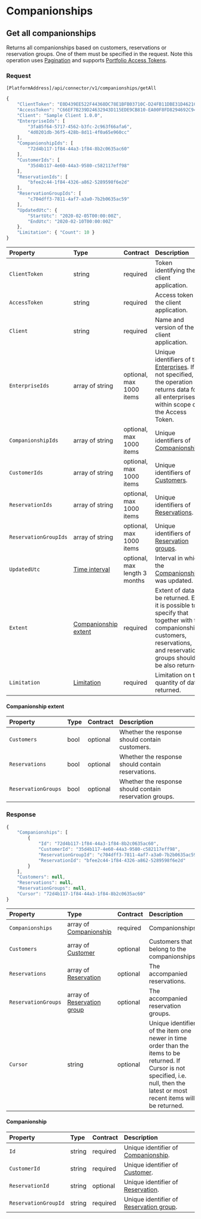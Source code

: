 # Companionships

## Get all companionships

Returns all companionships based on customers, reservations or reservation groups. One of them must be specified in the request.
Note this operation uses [Pagination](../guidelines/pagination.md) and supports [Portfolio Access Tokens](../guidelines/multi-property.md).

### Request

`[PlatformAddress]/api/connector/v1/companionships/getAll`

```javascript
{
    "ClientToken": "E0D439EE522F44368DC78E1BFB03710C-D24FB11DBE31D4621C4817E028D9E1D",
    "AccessToken": "C66EF7B239D24632943D115EDE9CB810-EA00F8FD8294692C940F6B5A8F9453D",
    "Client": "Sample Client 1.0.0",
    "EnterpriseIds": [
        "3fa85f64-5717-4562-b3fc-2c963f66afa6",
        "4d0201db-36f5-428b-8d11-4f0a65e960cc"
    ],
    "CompanionshipIds": [
        "72d4b117-1f84-44a3-1f84-8b2c0635ac60"
    ],
    "CustomerIds": [
        "35d4b117-4e60-44a3-9580-c582117eff98"
    ],
    "ReservationIds": [
        "bfee2c44-1f84-4326-a862-5289598f6e2d"
    ],
    "ReservationGroupIds": [
        "c704dff3-7811-4af7-a3a0-7b2b0635ac59"
    ],
    "UpdatedUtc": {
        "StartUtc": "2020-02-05T00:00:00Z",
        "EndUtc": "2020-02-10T00:00:00Z"
    },
    "Limitation": { "Count": 10 }
}
```

| Property | Type | Contract | Description |
| :-- | :-- | :-- | :-- |
| `ClientToken` | string | required | Token identifying the client application. |
| `AccessToken` | string | required | Access token of the client application. |
| `Client` | string | required | Name and version of the client application. |
| `EnterpriseIds` | array of string | optional, max 1000 items | Unique identifiers of the [Enterprises](enterprises.md#enterprise). If not specified, the operation returns data for all enterprises within scope of the Access Token. |
| `CompanionshipIds` | array of string | optional, max 1000 items | Unique identifiers of [Companionship](#companionship). |
| `CustomerIds` | array of string | optional, max 1000 items | Unique identifiers of [Customers](customers.md#customer). |
| `ReservationIds` | array of string | optional, max 1000 items | Unique identifiers of [Reservations](reservations.md#reservation). |
| `ReservationGroupIds` | array of string | optional, max 1000 items | Unique identifiers of [Reservation groups](reservations.md#reservation-group). |
| `UpdatedUtc` | [Time interval](_objects.md#time-interval) | optional, max length 3 months | Interval in which the [Companionship](#companionship) was updated. |
| `Extent` | [Companionship extent](#companionship-extent) | required | Extent of data to be returned. E.g. it is possible to specify that together with the companionships, customers, reservations, and reservation groups should be also returned. |
| `Limitation` | [Limitation](../guidelines/pagination.md#limitation) | required | Limitation on the quantity of data returned. |

#### Companionship extent

| Property | Type | Contract | Description |
| :-- | :-- | :-- | :-- |
| `Customers` | bool | optional | Whether the response should contain customers. |
| `Reservations` | bool | optional | Whether the response should contain reservations. |
| `ReservationGroups` | bool | optional | Whether the response should contain reservation groups. |

### Response

```javascript
{
    "Companionships": [
        {
            "Id": "72d4b117-1f84-44a3-1f84-8b2c0635ac60",
            "CustomerId": "35d4b117-4e60-44a3-9580-c582117eff98",
            "ReservationGroupId": "c704dff3-7811-4af7-a3a0-7b2b0635ac59",
            "ReservationId": "bfee2c44-1f84-4326-a862-5289598f6e2d"
        }
    ],
    "Customers": null,
    "Reservations": null,
    "ReservationGroups": null,
    "Cursor": "72d4b117-1f84-44a3-1f84-8b2c0635ac60"
}
```

| Property | Type | Contract | Description |
| :-- | :-- | :-- | :-- |
| `Companionships` | array of [Companionship](#companionship) | required | Companionships. |
| `Customers` | array of [Customer](customers.md#customer) | optional | Customers that belong to the companionships. |
| `Reservations` | array of [Reservation](reservations.md#reservation) | optional | The accompanied reservations. |
| `ReservationGroups` | array of [Reservation group](reservations.md#reservation-group) | optional | The accompanied reservation groups. |
| `Cursor` | string | optional | Unique identifier of the item one newer in time order than the items to be returned. If Cursor is not specified, i.e. null, then the latest or most recent items will be returned. |

#### Companionship

| Property | Type | Contract | Description |
| :-- | :-- | :-- | :-- |
| `Id` | string | required | Unique identifier of [Companionship](#companionship). |
| `CustomerId` | string | required | Unique identifier of [Customer](customers.md#customer). |
| `ReservationId` | string | optional | Unique identifier of [Reservation](reservations.md#reservation). |
| `ReservationGroupId` | string | required | Unique identifier of [Reservation group](reservations.md#reservation-group). |
